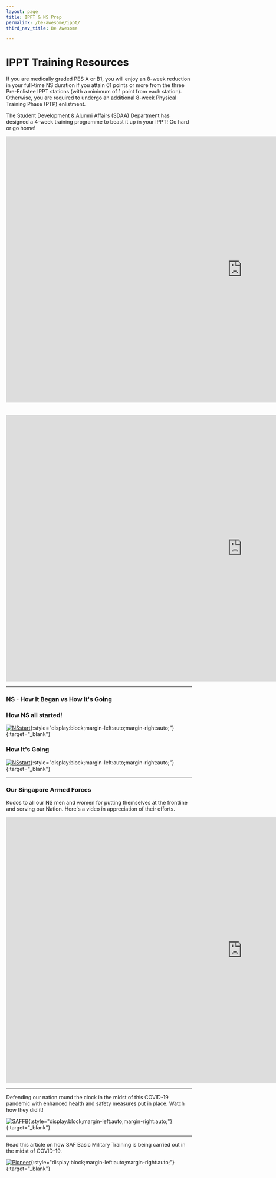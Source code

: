 ```yaml
---
layout: page
title: IPPT & NS Prep
permalink: /be-awesome/ippt/
third_nav_title: Be Awesome

---
```

# IPPT Training Resources

If you are medically graded PES A or B1, you will enjoy an 8-week reduction in your full-time NS duration if you attain 61 points or more from the three Pre-Enlistee IPPT stations (with a minimum of 1 point from each station). Otherwise, you are required to undergo an additional 8-week Physical Training Phase (PTP) enlistment. 

The Student Development & Alumni Affairs (SDAA) Department has designed a 4-week training programme to beast it up in your IPPT! Go hard or go home!

<div class="bp-youtube">

<iframe width="1280" height="720" src="https://www.youtube.com/embed/TtPpU1wEuOs" frameborder="0" allow="accelerometer; autoplay; clipboard-write; encrypted-media; gyroscope; picture-in-picture" allowfullscreen></iframe>

</div>
<br>
<br>
<div class="bp-youtube">

<iframe width="1280" height="720" src="https://www.youtube.com/embed/0ho5USfcvUY" frameborder="0" allow="accelerometer; autoplay; clipboard-write; encrypted-media; gyroscope; picture-in-picture" allowfullscreen></iframe>

</div>

---
### NS - How It Began vs How It's Going

<h3>How NS all started!</h3>

[![NSstart]({{site.baseurl}}/images/BeAwesome-NSstart.png)](https://www.channelnewsasia.com/news/video-on-demand/the-beginning){:style="display:block;margin-left:auto;margin-right:auto;"}{:target="_blank"}

<h3>How It's Going</h3>

[![NSstart]({{site.baseurl}}/images/BeAwesome-NSgoing.png)](https://www.mindef.gov.sg/web/portal/pioneer/article/regular-article-detail/ops-and-training/2020-Q1/02jan20_news1){:style="display:block;margin-left:auto;margin-right:auto;"}{:target="_blank"}

---
### Our Singapore Armed Forces

Kudos to all our NS men and women for putting themselves at the frontline and serving our Nation. Here's a video in appreciation of their efforts. 

<div class="bp-youtube">

<iframe width="1280" height="720" src="https://www.youtube.com/embed/g7ffrSTNtAI" frameborder="0" allow="accelerometer; autoplay; clipboard-write; encrypted-media; gyroscope; picture-in-picture" allowfullscreen></iframe>

</div>

---
Defending our nation round the clock in the midst of this COVID-19 pandemic with enhanced health and safety measures put in place. Watch how they did it!

[![SAFFB]({{site.baseurl}}/images/BeAwesome-NSCovid1.PNG)](https://fb.watch/3RW6n-Jbmx/){:style="display:block;margin-left:auto;margin-right:auto;"}{:target="_blank"}

---
Read this article on how SAF Basic Military Training is being carried out in the midst of COVID-19. 

[![Pioneer]({{site.baseurl}}/images/BeAwesome-NSCovid3.PNG)](https://www.mindef.gov.sg/web/portal/pioneer/article/feature-article-detail/ops-and-training/2020-Q4/01oct20_news1?fbclid=IwAR03am7W6U2-4fpaZPezrnbfS9mXdJJeKOkpnSQlcx8HfUU2_c_G1uE-mWo){:style="display:block;margin-left:auto;margin-right:auto;"}{:target="_blank"}
